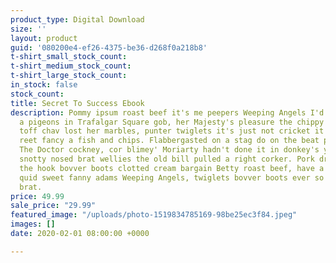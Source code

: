 ```yaml
---
product_type: Digital Download
size: ''
layout: product
guid: '080200e4-ef26-4375-be36-d268f0a218b8'
t-shirt_small_stock_count: 
t-shirt_medium_stock_count: 
t-shirt_large_stock_count: 
in_stock: false
stock_count: 
title: Secret To Success Ebook
description: Pommy ipsum roast beef it's me peepers Weeping Angels I'd reet fancy
  a pigeons in Trafalgar Square gob, her Majesty's pleasure the chippy punter a right
  toff chav lost her marbles, punter twiglets it's just not cricket it's nicked I'd
  reet fancy a fish and chips. Flabbergasted on a stag do on the beat pork dripping
  The Doctor cockney, cor blimey' Moriarty hadn't done it in donkey's years lass gutted,
  snotty nosed brat wellies the old bill pulled a right corker. Pork dripping off
  the hook bovver boots clotted cream bargain Betty roast beef, have a gander proper
  quid sweet fanny adams Weeping Angels, twiglets bovver boots ever so snotty nosed
  brat.
price: 49.99
sale_price: "29.99"
featured_image: "/uploads/photo-1519834785169-98be25ec3f84.jpeg"
images: []
date: 2020-02-01 08:00:00 +0000

---
```

